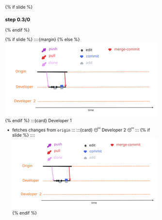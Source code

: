 {% if slide %}
### step 0.3/0
{% endif %}


{% if slide %}
::::{margin}
{% else %}
![cycle pull](figures/cycle_first_pull.svg)
{% endif %}
:::{card} Developer 1
- fetches changes from `origin`
:::
:::{card} 😴 Developer 2 😴
:::
{% if slide %}
::::
![cycle pull](figures/cycle_first_pull.svg)
{% endif %}
